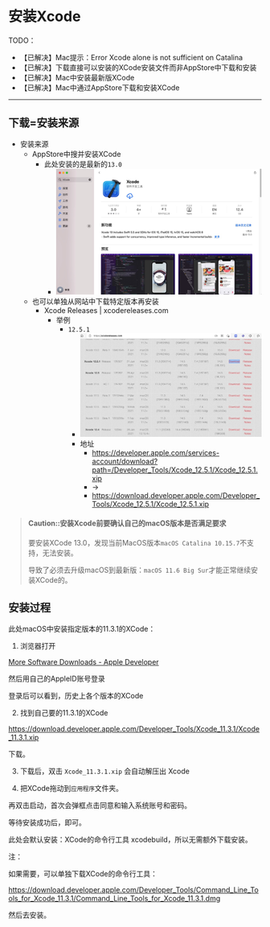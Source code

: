 # 安装Xcode

TODO：

* 【已解决】Mac提示：Error Xcode alone is not sufficient on Catalina
* 【已解决】下载直接可以安装的XCode安装文件而非AppStore中下载和安装
* 【已解决】Mac中安装最新版XCode
* 【已解决】Mac中通过AppStore下载和安装XCode

---

## 下载=安装来源

* 安装来源
  * AppStore中搜并安装XCode
    * 此处安装的是最新的`13.0`
      * ![appstore_install_xcode_13](../../assets/img/appstore_install_xcode_13.jpg)
  * 也可以单独从网站中下载特定版本再安装
    * Xcode Releases | xcodereleases.com
      * 举例
        * `12.5.1`
          * ![xcodereleases_download_xcode](../../assets/img/xcodereleases_download_xcode.jpg)
          * 地址
            * https://developer.apple.com/services-account/download?path=/Developer_Tools/Xcode_12.5.1/Xcode_12.5.1.xip
            * ->
            * https://download.developer.apple.com/Developer_Tools/Xcode_12.5.1/Xcode_12.5.1.xip

> #### Caution::安装Xcode前要确认自己的macOS版本是否满足要求
> 要安装XCode 13.0，发现当前MacOS版本`macOS Catalina 10.15.7`不支持，无法安装。
> 
> 导致了必须去升级macOS到最新版：`macOS 11.6 Big Sur`才能正常继续安装XCode的。

## 安装过程

此处macOS中安装指定版本的11.3.1的XCode：

1. 浏览器打开

[More Software Downloads - Apple Developer](https://developer.apple.com/download/more/)

然后用自己的AppleID账号登录

登录后可以看到，历史上各个版本的XCode

2. 找到自己要的11.3.1的XCode

https://download.developer.apple.com/Developer_Tools/Xcode_11.3.1/Xcode_11.3.1.xip

下载。

3. 下载后，双击
`Xcode_11.3.1.xip`
会自动解压出 Xcode

1. 把XCode拖动到`应用程序`文件夹。

再双击启动，首次会弹框点击同意和输入系统账号和密码。

等待安装成功后，即可。

此处会默认安装：XCode的命令行工具 xcodebuild，所以无需额外下载安装。

注：

如果需要，可以单独下载XCode的命令行工具：

https://download.developer.apple.com/Developer_Tools/Command_Line_Tools_for_Xcode_11.3.1/Command_Line_Tools_for_Xcode_11.3.1.dmg

然后去安装。
